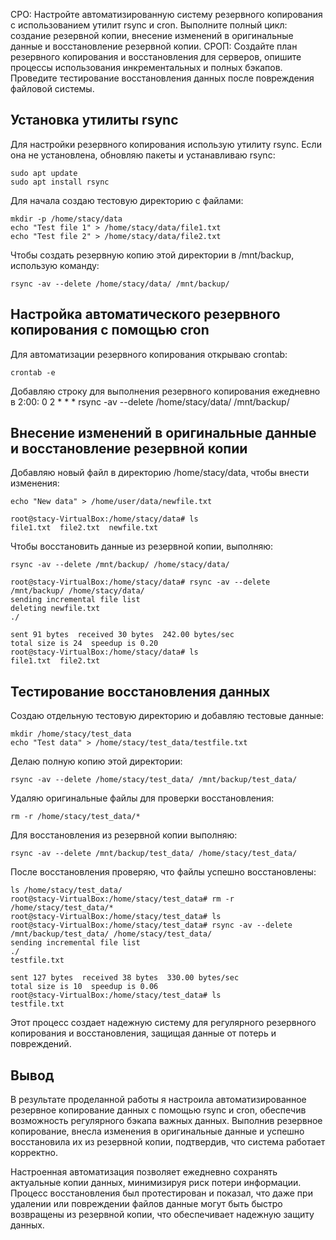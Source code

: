 СРО: Настройте автоматизированную систему резервного копирования с использованием утилит rsync и cron. Выполните полный цикл: создание резервной копии, внесение изменений в оригинальные данные и восстановление резервной копии.
СРОП: Создайте план резервного копирования и восстановления для серверов, опишите процессы использования инкрементальных и полных бэкапов. Проведите тестирование восстановления данных после повреждения файловой системы.

## Установка утилиты rsync
Для настройки резервного копирования использую утилиту rsync. Если она не установлена, обновляю пакеты и устанавливаю rsync:
```
sudo apt update
sudo apt install rsync
```

Для начала создаю тестовую директорию с файлами:
```
mkdir -p /home/stacy/data
echo "Test file 1" > /home/stacy/data/file1.txt
echo "Test file 2" > /home/stacy/data/file2.txt
```

Чтобы создать резервную копию этой директории в /mnt/backup, использую команду:
```
rsync -av --delete /home/stacy/data/ /mnt/backup/
```

## Настройка автоматического резервного копирования с помощью cron

Для автоматизации резервного копирования открываю crontab:
```
crontab -e
```

Добавляю строку для выполнения резервного копирования ежедневно в 2:00:
0 2 * * * rsync -av --delete /home/stacy/data/ /mnt/backup/

## Внесение изменений в оригинальные данные и восстановление резервной копии
Добавляю новый файл в директорию /home/stacy/data, чтобы внести изменения:
```
echo "New data" > /home/user/data/newfile.txt
```
```
root@stacy-VirtualBox:/home/stacy/data# ls
file1.txt  file2.txt  newfile.txt
```

Чтобы восстановить данные из резервной копии, выполняю:
```
rsync -av --delete /mnt/backup/ /home/stacy/data/
```

```
root@stacy-VirtualBox:/home/stacy/data# rsync -av --delete /mnt/backup/ /home/stacy/data/
sending incremental file list
deleting newfile.txt
./

sent 91 bytes  received 30 bytes  242.00 bytes/sec
total size is 24  speedup is 0.20
root@stacy-VirtualBox:/home/stacy/data# ls
file1.txt  file2.txt
```

## Тестирование восстановления данных
Создаю отдельную тестовую директорию и добавляю тестовые данные:
```
mkdir /home/stacy/test_data
echo "Test data" > /home/stacy/test_data/testfile.txt
```

Делаю полную копию этой директории:
```
rsync -av --delete /home/stacy/test_data/ /mnt/backup/test_data/
```

Удаляю оригинальные файлы для проверки восстановления:
```
rm -r /home/stacy/test_data/*
```

Для восстановления из резервной копии выполняю:
```
rsync -av --delete /mnt/backup/test_data/ /home/stacy/test_data/
```

После восстановления проверяю, что файлы успешно восстановлены:
```
ls /home/stacy/test_data/
root@stacy-VirtualBox:/home/stacy/test_data# rm -r /home/stacy/test_data/*
root@stacy-VirtualBox:/home/stacy/test_data# ls
root@stacy-VirtualBox:/home/stacy/test_data# rsync -av --delete /mnt/backup/test_data/ /home/stacy/test_data/
sending incremental file list
./
testfile.txt

sent 127 bytes  received 38 bytes  330.00 bytes/sec
total size is 10  speedup is 0.06
root@stacy-VirtualBox:/home/stacy/test_data# ls
testfile.txt
```
Этот процесс создает надежную систему для регулярного резервного копирования и восстановления, защищая данные от потерь и повреждений.
## Вывод
В результате проделанной работы я настроила автоматизированное резервное копирование данных с помощью rsync и cron, обеспечив возможность регулярного бэкапа важных данных. Выполнив резервное копирование, внесла изменения в оригинальные данные и успешно восстановила их из резервной копии, подтвердив, что система работает корректно.

Настроенная автоматизация позволяет ежедневно сохранять актуальные копии данных, минимизируя риск потери информации. Процесс восстановления был протестирован и показал, что даже при удалении или повреждении файлов данные могут быть быстро возвращены из резервной копии, что обеспечивает надежную защиту данных.
